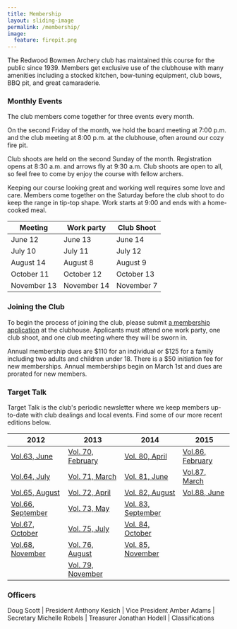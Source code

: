 ```yaml
---
title: Membership
layout: sliding-image
permalink: /membership/
image:
  feature: firepit.png
---
```


The Redwood Bowmen Archery club has maintained this course for the public since 1939.
Members get exclusive use of the clubhouse with many amenities including a stocked kitchen, bow-tuning equipment, club bows, BBQ pit, and great camaraderie.

### Monthly Events

The club members come together for three events every month.

On the second Friday of the month, we hold the board meeting at 7:00 p.m. and the club meeting at 8:00 p.m. at the clubhouse, often around our cozy fire pit.

Club shoots are held on the second Sunday of the month.
Registration opens at 8:30 a.m. and arrows fly at 9:30 a.m.
Club shoots are open to all, so feel free to come by enjoy the course with fellow archers.

Keeping our course looking great and working well requires some love and care.
Members come together on the Saturday before the club shoot to do keep the range in tip-top shape.
Work starts at 9:00 and ends with a home-cooked meal.

Meeting | Work party | Club Shoot
--------|------------|-----------
June 12 | June 13    | June 14
July 10 | July 11    | July 12
August 14 | August 8 | August 9
October 11 | October 12 | October 13
November 13 | November 14 | November 7

### Joining the Club

To begin the process of joining the club, please submit [a membership application](/files/joinrebo.pdf) at the clubhouse.
Applicants must attend one work party, one club shoot, and one club meeting where they will be sworn in.

Annual membership dues are $110 for an individual or $125 for a family including two adults and children under 18.
There is a $50 initiation fee for new memberships.
Annual memberships begin on March 1st and dues are prorated for new members.

### Target Talk

Target Talk is the club's periodic newsletter where we keep members up-to-date with club dealings and local events.
Find some of our more recent editions below.

|         2012            |         2013            |         2014             |        2015            |
|-------------------------|-------------------------|--------------------------|------------------------|
|[Vol.63, June][v63]      |[Vol. 70, February][v70] |[Vol. 80, April][v80]     |[Vol.86, February][v86] |
|[Vol.64, July][v64]      |[Vol. 71, March][v71]    |[Vol. 81, June][v81]      |[Vol.87, March][v87] |
|[Vol.65, August][v65]    |[Vol. 72, April][v72]    |[Vol. 82, August][v82]    |[Vol.88, June][v88] |
|[Vol.66, September][v66] |[Vol. 73, May][v73]      |[Vol. 83, September][v83] | |
|[Vol.67, October][v67]   |[Vol. 75, July][v75]     |[Vol. 84, October][v84]   | |
|[Vol.68, November][v68]  |[Vol. 76, August][v76]   |[Vol. 85, November][v85]  | |
|                         |[Vol. 79, November][v79] |                          | |

[v63]: </files/tt/Target Talk - Vol 63.pdf>
[v64]: </files/tt/Target Talk - Vol 64.pdf>
[v65]: </files/tt/Target Talk - Vol 65.pdf>
[v66]: </files/tt/Target Talk - Vol 66.pdf>
[v67]: </files/tt/Target Talk - Vol 67.pdf>
[v68]: </files/tt/Target Talk - Vol 68.pdf>
[v70]: </files/tt/Target Talk - Vol 70.pdf>
[v71]: </files/tt/Target Talk - Vol 71.pdf>
[v72]: </files/tt/Target Talk - Vol 72.pdf>
[v73]: </files/tt/Target Talk - Vol 73.pdf>
[v75]: </files/tt/Target Talk - Vol 75.pdf>
[v76]: </files/tt/Target Talk - Vol 76.pdf>
[v79]: </files/tt/Target Talk - Vol 79.pdf>
[v80]: </files/tt/Target Talk - Vol 80.pdf>
[v81]: </files/tt/Target Talk - Vol 81.pdf>
[v82]: </files/tt/Target Talk - Vol 82.pdf>
[v83]: </files/tt/Target Talk - Vol 83.pdf>
[v84]: </files/tt/Target Talk - Vol 84.pdf>
[v85]: </files/tt/Target Talk - Vol 85.pdf>
[v86]: </files/tt/Target Talk - Vol 86.pdf>
[v87]: </files/tt/Target Talk - Vol 87.pdf>
[v88]: </files/tt/Target Talk - Vol 88.pdf>


### Officers

Doug Scott      | President
Anthony Kesich  | Vice President
Amber Adams     | Secretary
Michelle Robels | Treasurer
Jonathan Hodell | Classifications
